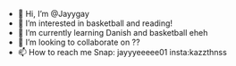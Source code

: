 - 👋 Hi, I’m @Jayygay
- 👀 I’m interested in basketball and reading!
- 🌱 I’m currently learning Danish and basketball eheh
- 💞️ I’m looking to collaborate on ??
- 📫 How to reach me Snap: jayyyeeeee01 insta:kazzthnss

<!---
Jayygay/Jayygay is a ✨ special ✨ repository because its `README.md` (this file) appears on your GitHub profile.
You can click the Preview link to take a look at your changes.
--->
